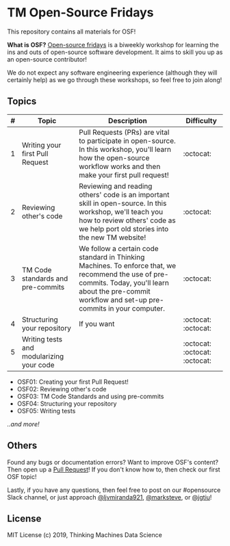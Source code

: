 # TM Open-Source Fridays 

This repository contains all materials for OSF!

**What is OSF?** [Open-source fridays](https://opensourcefriday.com/) is a
biweekly workshop for learning the ins and outs of open-source software
development. It aims to skill you up as an open-source contributor!

We do not expect any software engineering experience (although they will
certainly help) as we go through these workshops, so feel free to join along!

## Topics

| # | Topic                                    | Description                                                                                                                                                                                              | Difficulty                    |
|---|------------------------------------------|----------------------------------------------------------------------------------------------------------------------------------------------------------------------------------------------------------|-------------------------------|
| 1 | Writing your first Pull Request          | Pull Requests (PRs) are vital to participate in open-source. In this workshop, you'll learn how the open-source workflow works and then make your first pull request!                                    | :octocat:                     |
| 2 | Reviewing other's code                   | Reviewing and reading others' code is an important skill in open-source. In this workshop, we'll teach you how to review others' code as we help port old stories into the new TM website!               | :octocat:                     |
| 3 | TM Code standards and pre-commits        | We follow a certain code standard in Thinking Machines. To enforce that, we recommend the use of pre-commits. Today, you'll learn about the pre-commit workflow and set-up pre-commits in your computer. | :octocat:                     |
| 4 | Structuring your repository              | If you want                                                                                                                                                                                              | :octocat: :octocat:           |
| 5 | Writing tests and modularizing your code |                                                                                                                                                                                                          | :octocat: :octocat: :octocat: |


* OSF01: Creating your first Pull Request!
* OSF02: Reviewing other's code
* OSF03: TM Code Standards and using pre-commits
* OSF04: Structuring your repository
* OSF05: Writing tests

*..and more!*

## Others

Found any bugs or documentation errors? Want to improve OSF's content? Then
open up a [Pull
Request](https://help.github.com/en/articles/creating-a-pull-request)! If you
don't know how to, then check our first OSF topic!

Lastly, if you have any questions, then feel free to post on our #opensource
Slack channel, or just approach
[@ljvmiranda921](https://github.com/ljvmiranda921),
[@marksteve](https://github.com/marksteve), or
[@jgtiu](https://github.com/jgtiu)!

## License

MIT License (c) 2019, Thinking Machines Data Science
